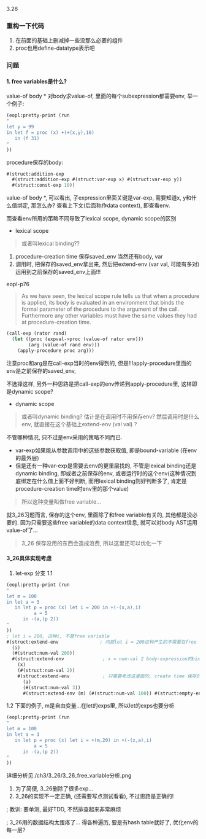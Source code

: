 3.26
### 重构一下代码

1. 在前面的基础上删减掉一些没那么必要的组件
2. proc也用define-datatype表示吧

### 问题
#### 1. free variables是什么?

value-of body * 
对body求value-of, 里面的每个subexpression都需要env, 举一个例子:
```scheme
(eopl:pretty-print (run
"
let y = 99
in let f = proc (x) +(+(x,y),10)
   in (f 31)
"
))
```

procedure保存的body:
```scheme
#(struct:addition-exp
  #(struct:addition-exp #(struct:var-exp x) #(struct:var-exp y))
  #(struct:const-exp 10))
```
value-of body *, 可以看出, 子expression里面关键是var-exp, 需要知道x, y和什么值绑定, 那怎么办? 查看上下文(后面称作data context), 即查看env. 

而查看env所用的策略不同导致了lexical scope, dynamic scope的区别

* lexical scope

> 或者叫lexical binding??

1. procedure-creation time 保存saved_env 当然还有body, var
2. 调用时, 把保存的saved_env拿出来, 然后把extend-env (var val, 可能有多对)运用到之前保存的saved_env上面!!!

eopl-p76
> As we have seen, the lexical scope rule tells us that when a procedure is applied, its body is evaluated 
> in an environment that binds the formal parameter of the procedure to the argument of the call. 
> Furthermore any other variables must have the same values they had at procedure-creation time.

```scheme
(call-exp (rator rand)
  (let ((proc (expval->proc (value-of rator env)))
        (arg (value-of rand env)))
    (apply-procedure proc arg)))
```
注意proc和arg是在call-exp当时的env得到的, 但是!!!apply-procedure里面的env是之前保存的saved_env, 

不选择这样, 另外一种思路是把call-exp的env传递到apply-procedure里, 这样即是dynamic scope?

* dynamic scope
> 或者叫dynamic binding?
估计是在调用时不用保存env?
然后调用时是什么env, 就直接在这个基础上extend-env (val val) ?


不管哪种情况, 只不过是env采用的策略不同而已. 
* var-exp如果能从参数调用中的这些参数获取值, 即是bound-variable (在env的最外层)
* 但是还有一种var-exp是需要去env的更里层找的, 不管是lexical binding还是dynamic binding, 即或者之前保存的env, 或者运行时的这个env(这种情况到底绑定在什么值上面不好判断, 而用lexical binding则好判断多了, 肯定是procedure-creation time时env里的那个value)
> 所以这种变量叫做free variable...

就3_26习题而言, 保存的这个env, 里面除了和free variable有关的, 其他都是没必要的. 因为只需要这些free variable的data context信息, 就可以对body AST运用value-of了...
> 3_26 保存没用的东西会造成浪费, 所以这里还可以优化一下


#### 3_26具体实现考虑

1. let-exp 分支
1.1
```scheme
(eopl:pretty-print (run
"
let m = 100
in let a = 3    
   in let p = proc (x) let i = 200 in +(-(x,a),i)
          a = 5    
      in -(a,(p 2))
"
))
; let i = 200, 这种i, 不算free variable
#(struct:extend-env               ; 内部let i = 200这种产生的不需要在free variable函数里考虑, 也不是自由变量
  (i)
  (#(struct:num-val 200))
  #(struct:extend-env              ; x = num-val 2 body-expression的binding参数, 不是自由变量
    (x)
    (#(struct:num-val 2))
    #(struct:extend-env            ; 只需要考虑这里面的, create time 保存的env里面的哪些是free variable
      (a)
      (#(struct:num-val 3))
      #(struct:extend-env (m) (#(struct:num-val 100)) #(struct:empty-env)))))
```
1.2
下面的例子, m是自由变量...在let的exps里, 所以let的exps也要分析
```scheme
(eopl:pretty-print (run
"
let m = 100
in let a = 3    
   in let p = proc (x) let i = +(m,20) in +(-(x,a),i)
          a = 5    
      in -(a,(p 2))
"
))
```
详细分析见./ch3/3_26/3_26_free_variable分析.png

1. 为了简便, 3_26删除了很多exp...
2. 3_26的实现不一定正确, (还需要写点测试看看), 不过思路是正确的!

; 教训: 要单测, 最好TDD, 不然排查起来非常麻烦

; 3_26用的数据结构太蛋疼了... 得各种遍历, 要是有hash table就好了, 优化env的每一层?
